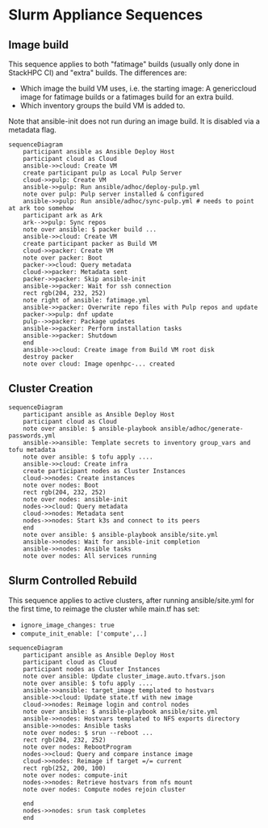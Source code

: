 # Slurm Appliance Sequences



## Image build

This sequence applies to both "fatimage" builds (usually only done in StackHPC CI) and "extra" builds. The differences are:
- Which image the build VM uses, i.e. the starting image: A genericcloud image for fatimage builds or a fatimages build for an extra build.
- Which inventory groups the build VM is added to.

Note that ansible-init does not run during an image build. It is disabled via a metadata flag.

```mermaid
sequenceDiagram
    participant ansible as Ansible Deploy Host
    participant cloud as Cloud
    ansible->>cloud: Create VM
    create participant pulp as Local Pulp Server
    cloud->>pulp: Create VM
    ansible->>pulp: Run ansible/adhoc/deploy-pulp.yml
    note over pulp: Pulp server installed & configured
    ansible->>pulp: Run ansible/adhoc/sync-pulp.yml # needs to point at ark too somehow
    participant ark as Ark
    ark-->>pulp: Sync repos
    note over ansible: $ packer build ...
    ansible->>cloud: Create VM
    create participant packer as Build VM
    cloud->>packer: Create VM
    note over packer: Boot
    packer->>cloud: Query metadata
    cloud->>packer: Metadata sent
    packer->>packer: Skip ansible-init
    ansible->>packer: Wait for ssh connection
    rect rgb(204, 232, 252)
    note right of ansible: fatimage.yml
    ansible->>packer: Overwrite repo files with Pulp repos and update
    packer->>pulp: dnf update
    pulp-->>packer: Package updates
    ansible->>packer: Perform installation tasks
    ansible->>packer: Shutdown
    end
    ansible->>cloud: Create image from Build VM root disk
    destroy packer
    note over cloud: Image openhpc-... created

```

## Cluster Creation

```mermaid
sequenceDiagram
    participant ansible as Ansible Deploy Host
    participant cloud as Cloud
    note over ansible: $ ansible-playbook ansible/adhoc/generate-passwords.yml
    ansible->>ansible: Template secrets to inventory group_vars and tofu metadata
    note over ansible: $ tofu apply ....
    ansible->>cloud: Create infra
    create participant nodes as Cluster Instances
    cloud->>nodes: Create instances
    note over nodes: Boot
    rect rgb(204, 232, 252)
    note over nodes: ansible-init
    nodes->>cloud: Query metadata
    cloud->>nodes: Metadata sent
    nodes->>nodes: Start k3s and connect to its peers
    end
    note over ansible: $ ansible-playbook ansible/site.yml
    ansible->>nodes: Wait for ansible-init completion
    ansible->>nodes: Ansible tasks
    note over nodes: All services running

```

## Slurm Controlled Rebuild

This sequence applies to active clusters, after running ansible/site.yml for the first time, to reimage the cluster while main.tf has set:
- `ignore_image_changes: true`
- `compute_init_enable: ['compute',..]`

```mermaid
sequenceDiagram
    participant ansible as Ansible Deploy Host
    participant cloud as Cloud
    participant nodes as Cluster Instances
    note over ansible: Update cluster_image.auto.tfvars.json
    note over ansible: $ tofu apply ....
    ansible->>ansible: target_image templated to hostvars
    ansible->>cloud: Update state.tf with new image
    cloud->>nodes: Reimage login and control nodes
    note over ansible: $ ansible-playbook ansible/site.yml
    ansible->>nodes: Hostvars templated to NFS exports directory
    ansible->>nodes: Ansible tasks
    note over nodes: $ srun --reboot ...
    rect rgb(204, 232, 252)
    note over nodes: RebootProgram
    nodes->>cloud: Query and compare instance image
    cloud->>nodes: Reimage if target =/= current
    rect rgb(252, 200, 100)
    note over nodes: compute-init
    nodes->>nodes: Retrieve hostvars from nfs mount
    note over nodes: Compute nodes rejoin cluster

    end
    nodes->>nodes: srun task completes
    end








